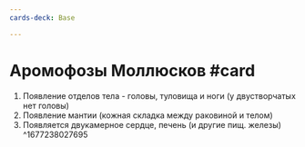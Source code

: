 ```yaml
---
cards-deck: Base

---
```


# Аромофозы Моллюсков #card
1. Появление отделов тела - головы, туловища и ноги (у двустворчатых нет головы)
2. Появление мантии (кожная складка между раковиной и телом)
3. Появляется двукамерное сердце, печень (и другие пищ. железы)
^1677238027695
